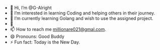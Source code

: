 - 👋 Hi, I’m @G-Alright
- 👀 I’m interested in learning Coding and helping others in their journey.
- 🌱 I’m currently learning Golang and wish to use the assigned project.
- 💞
- 📫 How to reach me millionare021@gmal.com.
- 😄 Pronouns: Good Buddy
- ⚡ Fun fact: Today is the New Day.

<!---
G-Alright/G-Alright is a ✨ special ✨ repository because its `README.md` (this file) appears on your GitHub profile.
You can click the Preview link to take a look at your changes.
--->
